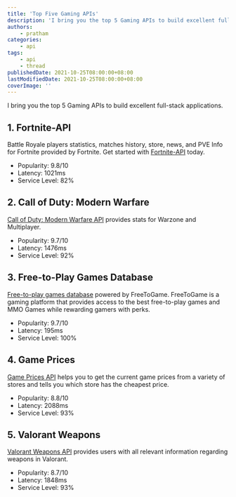 ```yaml
---
title: 'Top Five Gaming APIs'
description: 'I bring you the top 5 Gaming APIs to build excellent full-stack applications.'
authors:
    - pratham
categories:
    - api
tags:
    - api
    - thread
publishedDate: 2021-10-25T08:00:00+08:00
lastModifiedDate: 2021-10-25T08:00:00+08:00
coverImage: ''
---
```


<Lead>
	I bring you the top 5 Gaming APIs to build excellent full-stack
	applications.
</Lead>

## 1. Fortnite-API

Battle Royale players statistics, matches history, store, news, and PVE Info for Fortnite provided by Fortnite. Get started with [Fortnite-API](https://rapidapi.com/elreco/api/fortnite-api/?utm_source=RapidAPI.com/guides&utm_medium=DevRel&utm_campaign=DevRel) today.

-   Popularity: 9.8/10
-   Latency: 1021ms
-   Service Level: 82%

## 2. Call of Duty: Modern Warfare

[Call of Duty: Modern Warfare API](https://rapidapi.com/elreco/api/call-of-duty-modern-warfare/?utm_source=RapidAPI.com/guides&utm_medium=DevRel&utm_campaign=DevRel) provides stats for Warzone and Multiplayer.

-   Popularity: 9.7/10
-   Latency: 1476ms
-   Service Level: 92%

## 3. Free-to-Play Games Database

[Free-to-play games database](https://rapidapi.com/digiwalls/api/free-to-play-games-database/details?utm_source=RapidAPI.com/guides&utm_medium=DevRel&utm_campaign=DevRel) powered by FreeToGame. FreeToGame is a gaming platform that provides access to the best free-to-play games and MMO Games while rewarding gamers with perks.

-   Popularity: 9.7/10
-   Latency: 195ms
-   Service Level: 100%

## 4. Game Prices

[Game Prices API](https://rapidapi.com/wim.onderbeke/api/game-prices/?utm_source=RapidAPI.com/guides&utm_medium=DevRel&utm_campaign=DevRel) helps you to get the current game prices from a variety of stores and tells you which store has the cheapest price.

-   Popularity: 8.8/10
-   Latency: 2088ms
-   Service Level: 93%

## 5. Valorant Weapons

[Valorant Weapons API](https://rapidapi.com/Panda64/api/valorant-weapons/?utm_source=RapidAPI.com/guides&utm_medium=DevRel&utm_campaign=DevRel) provides users with all relevant information regarding weapons in Valorant.

-   Popularity: 8.7/10
-   Latency: 1848ms
-   Service Level: 93%
